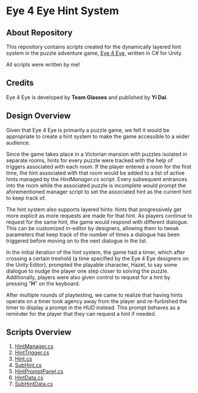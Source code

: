 # Eye 4 Eye Hint System

## About Repository
This repository contains scripts created for the dynamically layered hint system in the puzzle adventure game, [Eye 4 Eye](https://store.steampowered.com/app/2269450/Eye_4_Eye/), written in C# for Unity.

All scripts were written by me!

## Credits
Eye 4 Eye is developed by __Team Glasses__ and published by __Yi Dai__.

## Design Overview
Given that Eye 4 Eye is primarily a puzzle game, we felt it would be appropriate to create a hint system to make the game accessible to a wider audience.

Since the game takes place in a Victorian mansion with puzzles isolated in separate rooms, hints for every puzzle were tracked with the help of triggers associated with each room. If the player entered a room for the first time, the hint associated with that room would be added to a list of active hints managed by the _HintManager.cs_ script. Every subsequent entrances into the room while the associated puzzle is incomplete would prompt the aforementioned manager script to set the associated hint as the current hint to keep track of.

The hint system also supports layered hints: hints that progressively get more explicit as more requests are made for that hint. As players continue to request for the same hint, the game would respond with different dialogue. This can be customized in-editor by designers, allowing them to tweak parameters that keep track of the number of times a dialogue has been triggered before moving on to the next dialogue in the list.

In the initial iteration of the hint system, the game had a timer, which after crossing a certain treshold (a time specified by the Eye 4 Eye designers on the Unity Editor), prompted the playable character, Hazel, to say some dialogue to nudge the player one step closer to solving the puzzle. Additionally, players were also given control to request for a hint by pressing "__H__" on the keyboard.

After multiple rounds of playtesting, we came to realize that having hints operate on a timer took agency away from the player and re-furbished the timer to display a prompt in the HUD instead. This prompt behaves as a reminder for the player that they can request a hint if needed.

## Scripts Overview
1. [HintManager.cs](https://github.com/vpeesapa/Eye4EyeHintSystem/blob/main/HintManager.cs)
2. [HintTrigger.cs](https://github.com/vpeesapa/Eye4EyeHintSystem/blob/main/HintTrigger.cs)
3. [Hint.cs](https://github.com/vpeesapa/Eye4EyeHintSystem/blob/main/Hint.cs)
4. [SubHint.cs](https://github.com/vpeesapa/Eye4EyeHintSystem/blob/main/SubHint.cs)
5. [HintPromptPanel.cs](https://github.com/vpeesapa/Eye4EyeHintSystem/blob/main/HintPromptPanel.cs)
6. [HintData.cs](https://github.com/vpeesapa/Eye4EyeHintSystem/blob/main/HintData.cs)
7. [SubHintData.cs](https://github.com/vpeesapa/Eye4EyeHintSystem/blob/main/SubHintData.cs)
